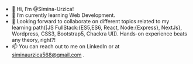 - 👋 Hi, I’m @Simina-Urzica!
- 🌱 I’m currently learning Web Development.
- 💞️ Looking forward to collaborate on different topics related to my learning path([JS FullStack:{ES5,ES6, React, Node:{Express}, NextJs}, Wordpress, CSS3, Bootstrap5, Chackra UI]). Hands-on experience beats any theory, right?! 
- 📫 You can reach out to me on LinkedIn or at siminaurzica568@gmail.com .

<!---
Simina-U/Simina-U is a ✨ special ✨ repository because its `README.md` (this file) appears on your GitHub profile.
You can click the Preview link to take a look at your changes.
--->
